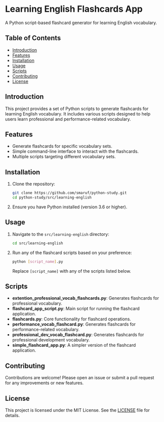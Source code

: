 # Learning English Flashcards App

A Python script-based flashcard generator for learning English vocabulary.

## Table of Contents

- [Introduction](#introduction)
- [Features](#features)
- [Installation](#installation)
- [Usage](#usage)
- [Scripts](#scripts)
- [Contributing](#contributing)
- [License](#license)

## Introduction

This project provides a set of Python scripts to generate flashcards for learning English vocabulary. It includes various scripts designed to help users learn professional and performance-related vocabulary.

## Features

- Generate flashcards for specific vocabulary sets.
- Simple command-line interface to interact with the flashcards.
- Multiple scripts targeting different vocabulary sets.

## Installation

1. Clone the repository:
    ```sh
    git clone https://github.com/smaruf/python-study.git
    cd python-study/src/learning-english
    ```
2. Ensure you have Python installed (version 3.6 or higher).

## Usage

1. Navigate to the `src/learning-english` directory:
    ```sh
    cd src/learning-english
    ```
2. Run any of the flashcard scripts based on your preference:
    ```sh
    python [script_name].py
    ```
    Replace `[script_name]` with any of the scripts listed below.

## Scripts

- **extention_professional_vocab_flashcards.py**: Generates flashcards for professional vocabulary.
- **flashcard_app_script.py**: Main script for running the flashcard application.
- **flashcards.py**: Core functionality for flashcard operations.
- **performance_vocab_flashcard.py**: Generates flashcards for performance-related vocabulary.
- **professional_dev_vocab_flashcard.py**: Generates flashcards for professional development vocabulary.
- **simple_flashcard_app.py**: A simpler version of the flashcard application.

## Contributing

Contributions are welcome! Please open an issue or submit a pull request for any improvements or new features.

## License

This project is licensed under the MIT License. See the [LICENSE](../../LICENSE) file for details.
